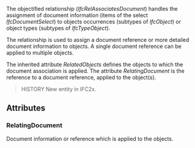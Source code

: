 The objectified relationship (_IfcRelAssociatesDocument_) handles the assignment of document information (items of the select _IfcDocumentSelect_) to objects occurrences (subtypes of _IfcObject_) or object types (subtypes of _IfcTypeObject_).

<!-- end of short definition -->


The relationship is used to assign a document reference or more detailed document information to objects. A single document reference can be applied to multiple objects.

The inherited attribute _RelatedObjects_ defines the objects to which the document association is applied. The attribute _RelatingDocument_ is the reference to a document reference, applied to the object(s).

> HISTORY New entity in IFC2x.

## Attributes

### RelatingDocument
Document information or reference which is applied to the objects.
